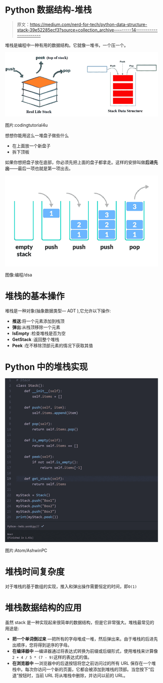 # Python 数据结构-堆栈

> 原文：<https://medium.com/nerd-for-tech/python-data-structure-stack-39e52285ecf3?source=collection_archive---------14----------------------->

堆栈是编程中一种有用的数据结构。它就像一堆书，一个压一个。

![](img/d7221b1e207ab4578f72993db930b98c.png)

图片:codingtutorial4u

想想你能用这么一堆盘子做些什么

*   在上面放一个新盘子
*   拆下顶板

如果你想把盘子放在底部，你必须先把上面的盘子都拿走。这样的安排叫做**后进先出**——最后一项也就是第一项出去。

![](img/b6d3cc4f68b8fd0b72ed0bbda249bd4e.png)

图像:编程/dsa

# 堆栈的基本操作

堆栈是一种对象(抽象数据类型— ADT ),它允许以下操作:

*   **推送**:将一个元素添加到栈顶
*   **弹出**:从栈顶移除一个元素
*   **IsEmpty** :检查堆栈是否为空
*   **GetStack** :返回整个堆栈
*   **Peek** :在不移除顶部元素的情况下获取其值

# Python 中的堆栈实现

![](img/0cb492bb5d70bb4bb1d3727d8dd73699.png)

图片:Atom/AshwinPC

# 堆栈时间复杂度

对于堆栈的基于数组的实现，推入和弹出操作需要恒定的时间，即`O(1)`

# 堆栈数据结构的应用

虽然 stack 是一种实现起来很简单的数据结构，但是它非常强大。堆栈最常见的用途是:

*   **把一个单词倒过来** —把所有的字母堆成一堆，然后弹出来。由于堆栈的后进先出顺序，您将得到逆序的字母。
*   **在编译器中** —编译器通过将表达式转换为前缀或后缀形式，使用堆栈来计算像`2 + 4 / 5 * (7 - 9)`这样的表达式的值。
*   **在浏览器中** —浏览器中的后退按钮将您之前访问过的所有 URL 保存在一个堆栈中。每次你访问一个新的页面，它都会被添加到堆栈的顶部。当您按下“后退”按钮时，当前 URL 将从堆栈中删除，并访问以前的 URL。